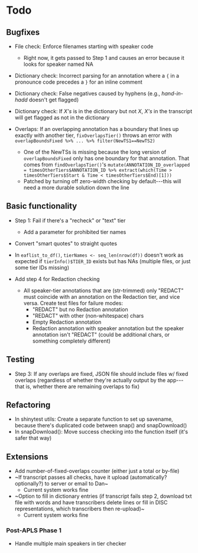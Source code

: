 # Todo

## Bugfixes

- File check: Enforce filenames starting with speaker code
  - Right now, it gets passed to Step 1 and causes an error because it looks for speaker named NA
- Dictionary check: Incorrect parsing for an annotation where a `{` in a pronounce code precedes a `}` for an inline comment
- Dictionary check: False negatives caused by hyphens (e.g., _hand-in-hadd_ doesn't get flagged)
- Dictionary check: If _X's_ is in the dictionary but not _X_, _X's_ in the transcript will get flagged as not in the dictionary

- Overlaps: If an overlapping annotation has a boundary that lines up exactly with another tier, `fixOverlapsTier()` throws an error with `overlapBoundsFixed %>% ... %>% filter(NewTS1==NewTS2)`
  - One of the NewTSs is missing because the long version of `overlapBoundsFixed` only has one boundary for that annotation. That comes from `findOverlapsTier()`'s `mutate(ANNOTATION_ID_overlapped = timesOtherTiers$ANNOTATION_ID %>% extract(which(Time > timesOtherTiers$Start & Time < timesOtherTiers$End)[1]))`
  - Patched by turning off zero-width checking by default---this will need a more durable solution down the line


## Basic functionality

- Step 1: Fail if there's a "recheck" or "text" tier
  - Add a parameter for prohibited tier names

- Convert "smart quotes" to straight quotes

- In `eaflist_to_df()`, `tierNames <- seq_len(nrow(df))` doesn't work as expected if `tierInfo()$TIER_ID` exists but has NAs (multiple files, or just some tier IDs missing)

- Add step 4 for Redaction checking
  - All speaker-tier annotations that are (str-trimmed) only "REDACT" must coincide with an annotation on the Redaction tier, and vice versa. Create test files for failure modes:
    - "REDACT" but no Redaction annotation
    - "REDACT" with other (non-whitespace) chars
    - Empty Redaction annotation
    - Redaction annotation with speaker annotation but the speaker annotation isn't "REDACT" (could be additional chars, or something completely different)

## Testing

- Step 3: If any overlaps are fixed, JSON file should include files w/ fixed overlaps (regardless of whether they're actually output by the app---that is, whether there are remaining overlaps to fix)


## Refactoring

- In shinytest utils: Create a separate function to set up savename, because there's duplicated code between snap() and snapDownload()
- In snapDownload(): Move success checking into the function itself (it's safer that way)


## Extensions

- Add number-of-fixed-overlaps counter (either just a total or by-file)
- ~If transcript passes all checks, have it upload (automatically? optionally?) to server or email to Dan~
  - Current system works fine
- ~Option to fill in dictionary entries (if transcript fails step 2, download txt file with words and have transcribers delete lines or fill in DISC representations, which transcribers then re-upload)~
  - Current system works fine

### Post-APLS Phase 1

- Handle multiple main speakers in tier checker

